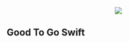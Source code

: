 <p align="center">
<img src="https://github.com/ricardopsantos/GoodToGo_Swift">
</p>

Good To Go Swift
-----

